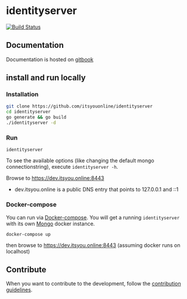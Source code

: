 # identityserver

[![Build Status](https://travis-ci.org/itsyouonline/identityserver.svg?branch=master)](https://travis-ci.org/itsyouonline/identityserver)

## Documentation

 Documentation is hosted on [gitbook](https://gig.gitbooks.io/itsyouonline/content/)

## install and run locally

### Installation

```bash
git clone https://github.com/itsyouonline/identityserver
cd identityserver
go generate && go build
./identityserver -d
```

### Run

```
identityserver
```

To see the available options (like changing the default mongo connectionstring), execute `identityserver -h`.

Browse to https://dev.itsyou.online:8443

* dev.itsyou.online is a public DNS entry that points to 127.0.0.1 and ::1


### Docker-compose

You can run via [Docker-compose](https://docs.docker.com/compose/install/). You will get a running `identityserver` with its own [Mongo](https://hub.docker.com/_/mongo/) docker instance.

```
docker-compose up
```

then browse to https://dev.itsyou.online:8443 (assuming docker runs on localhost)

## Contribute

When you want to contribute to the development, follow the [contribution guidelines](contributing.md).
